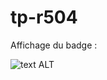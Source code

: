 # tp-r504

Affichage du badge :

![text ALT](https://github.com/Nassime-L/tp-r504/actions/workflows/pytest.yml/badge.svg)
